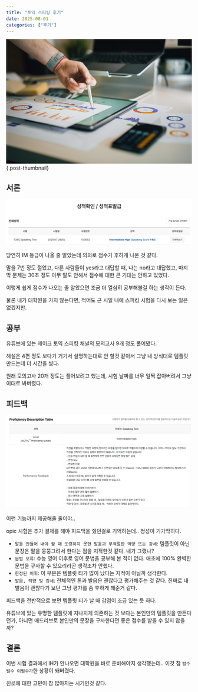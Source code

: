 ```yaml
---
title: "토익 스피킹 후기"
date: 2025-08-01
categories: ["후기"]
---
```


![](/img/stat-thumb.jpg){.post-thumbnail}


## 서론

![결과](img/2025-08-01-02-39-57.png)

당연히 IM 등급이 나올 줄 알았는데 의외로 점수가 후하게 나온 것 같다.

말을 7번 정도 절었고, 다른 사람들이 yes라고 대답할 때, 나는 no라고 대답했고, 마지막 문제는 30초 정도 아무 말도 안해서 점수에 대한 큰 기대는 안하고 있었다.

이렇게 쉽게 점수가 나오는 줄 알았으면 조금 더 열심히 공부해볼걸 하는 생각이 든다.

물론 내가 대학원을 가지 않는다면, 적어도 근 시일 내에 스피킹 시험을 다시 보는 일은 없겠지만.

## 공부

유튜브에 있는 제이크 토익 스피킹 채널의 모의고사 9개 정도 풀어봤다.

해설은 4편 정도 보다가 거기서 설명하는대로 안 할것 같아서 그냥 내 방식대로 템플릿 만드는데 더 시간을 썼다.

원래 모의고사 20개 정도는 풀어보려고 했는데, 시험 날짜를 너무 일찍 잡아버려서 그냥 이대로 봐버렸다.

## 피드백

![생각보다 친절한 피드백](img/2025-08-01-02-47-11.png)

이런 기능까지 제공해줄 줄이야..

opic 시험은 추가 결제를 해야 피드백을 줬던걸로 기억하는데.. 정성이 기가막히다.

- `말을 만들어 내야 할 때 또렷하지 못한 발음과 부적절한 억양 또는 강세`: 템플릿이 아닌 문장은 말을 뭉뚱그려서 한다는 점을 지적한것 같다. 내가 그랬나?
- `문법 오류`: 수능 영어 이후로 영어 문법을 공부해 본 적이 없다. 애초에 100% 완벽한 문법을 구사할 수 있으리라곤 생각조차 안했다.
- `한정된 어휘`: 이 부분은 템플릿 티가 많이 났다는 지적이 아닐까 생각한다.
- `발음, 억양 및 강세`: 전체적인 톤과 발음은 괜찮다고 평가해주는 것 같다. 진짜로 내 발음이 괜찮다기 보단 그냥 평가를 좀 후하게 해준거 같다.

피드백을 전반적으로 보면 템플릿 티가 날 때 감점이 조금 있는 듯 하다.

유튜브에 있는 유명한 템플릿에 지나치게 의존하는 것 보다는 본인만의 템플릿을 만든다던가, 아니면 애드리브로 본인만의 문장을 구사한다면 좋은 점수를 받을 수 있지 않을까?

## 결론

이번 시험 결과에서 IH가 안나오면 대학원을 바로 준비해야지 생각했는데.. 이것 참 `럴수 럴수 이럴수가`한 상황이 돼버렸다.

진로에 대한 고민이 참 많아지는 시기인것 같다.
